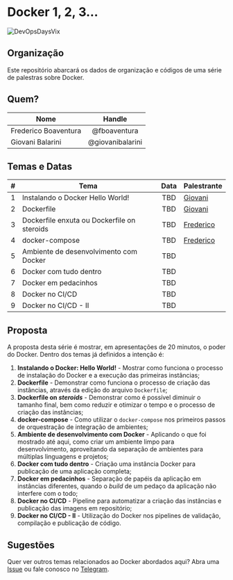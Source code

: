 # Docker 1, 2, 3...

![DevOpsDaysVix](https://github.com/DevOpsVix/devopsdaysvix/raw/master/Logo-DevOpsDaysVix.png)

## Organização

Este repositório abarcará os dados de organização e códigos de uma série de palestras sobre Docker.  

## Quem?

| Nome | Handle |
|------|:------:|
| Frederico Boaventura | @fboaventura |
| Giovani Balarini   | @giovanibalarini |

## Temas e Datas

| # | Tema | Data | Palestrante |
|:-:|------|:----:|-------------|
| 1 | Instalando o Docker Hello World! | TBD | [Giovani] |
| 2 | Dockerfile | TBD | [Giovani] |
| 3 | Dockerfile enxuta ou Dockerfile on steroids | TBD | [Frederico] |
| 4 | docker-compose | TBD | [Frederico] |
| 5 | Ambiente de desenvolvimento com Docker | TBD | |
| 6 | Docker com tudo dentro | TBD | |
| 7 | Docker em pedacinhos | TBD | |
| 8 | Docker no CI/CD | TBD | |
| 9 | Docker no CI/CD - II | TBD | |

## Proposta

A proposta desta série é mostrar, em apresentações de 20 minutos, o poder do Docker.  Dentro dos temas já definidos a intenção é:

1. **Instalando o Docker: Hello World!** - Mostrar como funciona o processo de instalação do Docker e a execução das primeiras instâncias;
2. **Dockerfile** - Demonstrar como funciona o processo de criação das instâncias, através da edição do arquivo `Dockerfile`;
3. **Dockerfile on *steroids*** - Demonstrar como é possível diminuir o tamanho final, bem como reduzir e otimizar o tempo e o processo de criação das instâncias;
4. **docker-compose** - Como utilizar o `docker-compose` nos primeiros passos de orquestração de integração de ambientes;
5. **Ambiente de desenvolvimento com Docker** - Aplicando o que foi mostrado até aqui, como criar um ambiente limpo para desenvolvimento, aproveitando da separação de ambientes para múltiplas linguagens e projetos;
6. **Docker com tudo dentro** - Criação uma instância Docker para publicação de uma aplicação completa;
7. **Docker em pedacinhos** - Separação de papéis da aplicação em instâncias diferentes, quando o *build* de um pedaço da aplicação não interfere com o todo;
8. **Docker no CI/CD** - Pipeline para automatizar a criação das instâncias e publicação das imagens em repositório;
9. **Docker no CI/CD - II** - Utilização do Docker nos pipelines de validação, compilação e publicação de código.

## Sugestões

Quer ver outros temas relacionados ao Docker abordados aqui? Abra uma [Issue](https://github.com/DevOpsVix/serie-docker/issues/new) ou fale conosco no [Telegram](https://t.me/devopsvix).


[Giovani]: https://github.com/giovanibalarini
[Frederico]: https://github.com/fboaventura